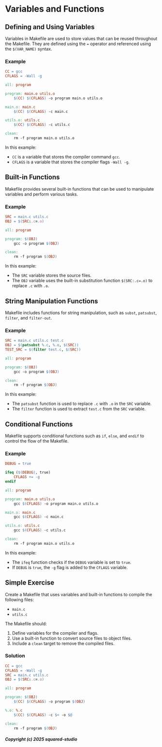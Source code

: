 # Variables and Functions

## Defining and Using Variables
Variables in Makefile are used to store values that can be reused throughout the Makefile. They are defined using the `=` operator and referenced using the `$(VAR_NAME)` syntax.

### Example
```makefile
CC = gcc
CFLAGS = -Wall -g

all: program

program: main.o utils.o
    $(CC) $(CFLAGS) -o program main.o utils.o

main.o: main.c
    $(CC) $(CFLAGS) -c main.c

utils.o: utils.c
    $(CC) $(CFLAGS) -c utils.c

clean:
    rm -f program main.o utils.o
```

In this example:
- `CC` is a variable that stores the compiler command `gcc`.
- `CFLAGS` is a variable that stores the compiler flags `-Wall -g`.

## Built-in Functions
Makefile provides several built-in functions that can be used to manipulate variables and perform various tasks.

### Example
```makefile
SRC = main.c utils.c
OBJ = $(SRC:.c=.o)

all: program

program: $(OBJ)
    gcc -o program $(OBJ)

clean:
    rm -f program $(OBJ)
```

In this example:
- The `SRC` variable stores the source files.
- The `OBJ` variable uses the built-in substitution function `$(SRC:.c=.o)` to replace `.c` with `.o`.

## String Manipulation Functions
Makefile includes functions for string manipulation, such as `subst`, `patsubst`, `filter`, and `filter-out`.

### Example
```makefile
SRC = main.c utils.c test.c
OBJ = $(patsubst %.c, %.o, $(SRC))
TEST_SRC = $(filter test.c, $(SRC))

all: program

program: $(OBJ)
    gcc -o program $(OBJ)

clean:
    rm -f program $(OBJ)
```

In this example:
- The `patsubst` function is used to replace `.c` with `.o` in the `SRC` variable.
- The `filter` function is used to extract `test.c` from the `SRC` variable.

## Conditional Functions
Makefile supports conditional functions such as `if`, `else`, and `endif` to control the flow of the Makefile.

### Example
```makefile
DEBUG = true

ifeq ($(DEBUG), true)
    CFLAGS += -g
endif

all: program

program: main.o utils.o
    gcc $(CFLAGS) -o program main.o utils.o

main.o: main.c
    gcc $(CFLAGS) -c main.c

utils.o: utils.c
    gcc $(CFLAGS) -c utils.c

clean:
    rm -f program main.o utils.o
```

In this example:
- The `ifeq` function checks if the `DEBUG` variable is set to `true`.
- If `DEBUG` is `true`, the `-g` flag is added to the `CFLAGS` variable.

## Simple Exercise
Create a Makefile that uses variables and built-in functions to compile the following files:
- `main.c`
- `utils.c`

The Makefile should:
1. Define variables for the compiler and flags.
2. Use a built-in function to convert source files to object files.
3. Include a `clean` target to remove the compiled files.

### Solution
```makefile
CC = gcc
CFLAGS = -Wall -g
SRC = main.c utils.c
OBJ = $(SRC:.c=.o)

all: program

program: $(OBJ)
    $(CC) $(CFLAGS) -o program $(OBJ)

%.o: %.c
    $(CC) $(CFLAGS) -c $< -o $@

clean:
    rm -f program $(OBJ)
```

##### Copyright (c) 2025 squared-studio

